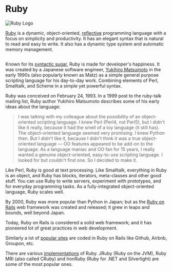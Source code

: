 # Ruby

![Ruby Logo][logo]

[logo]: https://cloud.githubusercontent.com/assets/5607371/13464206/083f3f28-e0b6-11e5-9ecd-84d8e25d35d8.png

[Ruby](https://www.ruby-lang.org/en/) is a dynamic, object-oriented, [reflective](https://en.wikipedia.org/wiki/Reflection_(computer_programming)) programming language with a focus on simplicity and productivity. It has an elegant syntax that is natural to read and easy to write. It also has a dynamic type system and automatic memory management.

##  

Known for its [syntactic sugar](https://en.wikipedia.org/wiki/Syntactic_sugar), Ruby is made for developer's happiness. It was created by a Japanese software engineer, [Yukihiro Matsumoto](https://en.wikipedia.org/wiki/Yukihiro_Matsumoto) in the early 1990s (also popularly known as Matz) as a simple general purpose scripting language for his day-to-day work. Combining elements of Perl, Smalltalk, and Scheme in a simple yet powerful syntax.

Ruby was conceived on February 24, 1993. In a 1999 post to the ruby-talk mailing list, Ruby author Yukihiro Matsumoto describes some of his early ideas about the language:

> I was talking with my colleague about the possibility of an object-oriented scripting language. I knew Perl (Perl4, not Perl5), but I didn't like it  really, because it had the smell of a toy language (it still has). The object-oriented language seemed very promising. I knew Python then. But I didn't like it, because I didn't think it was a true object-oriented language — OO features appeared to be add-on to the language. As a language maniac and OO fan for 15 years, I really wanted a genuine object-oriented, easy-to-use scripting language. I looked for but couldn't find one. So I decided to make it.

Like Perl, Ruby is good at text processing. Like Smalltalk, everything in Ruby is an object, and Ruby has blocks, iterators, meta-classes and other good stuff. You can use Ruby to write servers, experiment with prototypes, and for everyday programming tasks. As a fully-integrated object-oriented language, Ruby scales well.

By 2000, Ruby was more popular than Python in Japan; but as the [Ruby on Rails](http://rubyonrails.org/) web framework was created and released; it grew in leaps and bounds, well beyond Japan.

Today, Ruby on Rails is considered a solid web framework; and it has pioneered lot of great practices in web development.

Similarly a lot of [popular sites](https://prograils.com/posts/top-10-famous-sites-built-with-ruby-on-rails) are coded in Ruby on Rails like Github, Airbnb, Groupon, etc.

There are various [implementations](https://github.com/cogitator/ruby-implementations/wiki/List-of-Ruby-implementations) of Ruby. JRuby (Ruby  on the JVM), Ruby MRI (also called CRuby) and IronRuby (Ruby for .NET and Silverlight) are some of the most popular ones.
